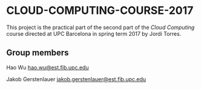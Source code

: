 # CLOUD-COMPUTING-COURSE-2017
This project is the practical part of the second part of the *Cloud Computing* course directed at UPC Barcelona in spring term 2017 by Jordi Torres.


## Group members
Hao Wu hao.wu@est.fib.upc.edu
 
Jakob Gerstenlauer jakob.gerstenlauer@est.fib.upc.edu

